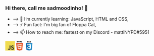 ### Hi there, call me sadmoodinho! 👋
- --> 🌱 I’m currently learning: JavaScript, HTML and CSS,
- --> ⚡ Fun fact: I'm big fan of Floppa Cat,
- --> 📫 How to reach me: fastest on my Discord - mattiNYPD#5951


<img align="left" src="https://raw.githubusercontent.com/github/explore/80688e429a7d4ef2fca1e82350fe8e3517d3494d/topics/javascript/javascript.png" width="30" height="30" /> <img align="left" src="https://raw.githubusercontent.com/github/explore/80688e429a7d4ef2fca1e82350fe8e3517d3494d/topics/html/html.png" width="30" height="30" /> <img align="left" src="https://raw.githubusercontent.com/github/explore/80688e429a7d4ef2fca1e82350fe8e3517d3494d/topics/css/css.png" width="30" height="30" />

